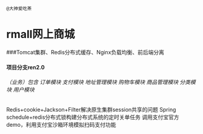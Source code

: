 `@大神爱吃茶`


rmall网上商城
====

###Tomcat集群、Redis分布式缓存、Nginx负载均衡、前后端分离


#### 项目分支ren2.0

###### （业务）包含 订单模块 支付模块 地址管理模块 购物车模块 商品管理模块 分类模块 用户模块
Redis+cookie+Jackson+Filter解决原生集群session共享的问题
Spring schedule+redis分布式锁构建分布式系统的定时关单任务
调用支付宝官方demo，利用支付宝沙箱环境模拟扫码支付功能


